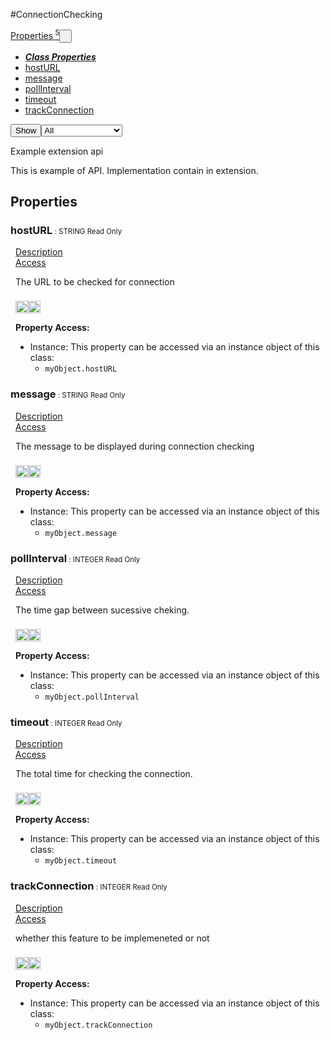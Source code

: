 #ConnectionChecking
<div class="btn-group"><a href="#Properties" class="btn"><i class="icon-list"></i> Properties<sup>&nbsp;5</sup></a><button href="#" class="btn dropdown-toggle" data-toggle="dropdown">  <span class="caret"></span>&nbsp;</button><ul class="dropdown-menu" style="max-height: 500px;overflow: auto;"><li class="disabled"><a tabindex="-1" href="#"><b><i>Class Properties</i></b></a><li><a href="#phostURL" data-target="cPropertyhostURL" class="autouncollapse">hostURL</a></li><li><a href="#pmessage" data-target="cPropertymessage" class="autouncollapse">message</a></li><li><a href="#ppollInterval" data-target="cPropertypollInterval" class="autouncollapse">pollInterval</a></li><li><a href="#ptimeout" data-target="cPropertytimeout" class="autouncollapse">timeout</a></li><li><a href="#ptrackConnection" data-target="cPropertytrackConnection" class="autouncollapse">trackConnection</a></li></li></ul></div><div class="btn-group pull-right"><button class="btn dropdown-toggle" id="apiFilterBtn" data-toggle="dropdown" href="#" title="Filter Properties and Methods"><i class="icon-filter "></i>Show</button><select id="apiFilter" class="dropdown-menu apiFilter"><option value="all">All</option><option value="js">JavaScript</option><option value="ruby">Ruby</option><option value="android">Android</option><option value="ios">iOS</option><option value="wm">Windows Mobile</option><option value="wp8">Windows Phone 8</option><option value="w32">Windows Desktop</option><option value="msi">MSI Only</option></select></div><div  id="apibody" style="overflow:auto;padding-right: 5px;">
<p>Example extension api</p>
<p>This is example of API. Implementation contain in extension.</p>


<a name='Properties'></a>
<h2><i class='icon-list'></i>Properties</h2>

<a name='phostURL'></a><div class=' method  js ruby' id='phostURL'><h3><strong  >hostURL</strong><span style='font-size:.7em;font-weight:normal;'> : <span class='text-info'>STRING</span> <span class='label'>Read Only</span> </span></h3><ul class="nav nav-tabs" style="padding-left:8px"><li class='active'><a href="#phostURL1" data-toggle="tab">Description</a></li><li ><a href="#phostURL6" data-toggle="tab">Access</a></li></ul><div class='tab-content' style='padding-left:8px' id='tc-hostURL'><div class="tab-pane fade active in" id="phostURL1"><p>The URL to be checked for connection</p>
<p><div><p><img src="/img/js.png" style="width: 20px;padding-top: 8px" rel="tooltip" title="JavaScript"><img src="/img/ruby.png" style="width: 20px;padding-top: 8px" rel="tooltip" title="Ruby"> </p></div></p></div><div class="tab-pane fade" id="phostURL2"></div><div class="tab-pane fade" id="phostURL5"></div><div class="tab-pane fade" id="phostURL6"><div><p><strong>Property Access:</strong></p><ul><li><i class="icon-file"></i>Instance: This property can be accessed via an instance object of this class: <ul><li><code>myObject.hostURL</code></li></ul></li></ul></div></div></div>  </div><a name='pmessage'></a><div class=' method  js ruby' id='pmessage'><h3><strong  >message</strong><span style='font-size:.7em;font-weight:normal;'> : <span class='text-info'>STRING</span> <span class='label'>Read Only</span> </span></h3><ul class="nav nav-tabs" style="padding-left:8px"><li class='active'><a href="#pmessage1" data-toggle="tab">Description</a></li><li ><a href="#pmessage6" data-toggle="tab">Access</a></li></ul><div class='tab-content' style='padding-left:8px' id='tc-message'><div class="tab-pane fade active in" id="pmessage1"><p>The message to be displayed during connection checking</p>
<p><div><p><img src="/img/js.png" style="width: 20px;padding-top: 8px" rel="tooltip" title="JavaScript"><img src="/img/ruby.png" style="width: 20px;padding-top: 8px" rel="tooltip" title="Ruby"> </p></div></p></div><div class="tab-pane fade" id="pmessage2"></div><div class="tab-pane fade" id="pmessage5"></div><div class="tab-pane fade" id="pmessage6"><div><p><strong>Property Access:</strong></p><ul><li><i class="icon-file"></i>Instance: This property can be accessed via an instance object of this class: <ul><li><code>myObject.message</code></li></ul></li></ul></div></div></div>  </div><a name='ppollInterval'></a><div class=' method  js ruby' id='ppollInterval'><h3><strong  >pollInterval</strong><span style='font-size:.7em;font-weight:normal;'> : <span class='text-info'>INTEGER</span> <span class='label'>Read Only</span> </span></h3><ul class="nav nav-tabs" style="padding-left:8px"><li class='active'><a href="#ppollInterval1" data-toggle="tab">Description</a></li><li ><a href="#ppollInterval6" data-toggle="tab">Access</a></li></ul><div class='tab-content' style='padding-left:8px' id='tc-pollInterval'><div class="tab-pane fade active in" id="ppollInterval1"><p>The time gap between sucessive cheking.</p>
<p><div><p><img src="/img/js.png" style="width: 20px;padding-top: 8px" rel="tooltip" title="JavaScript"><img src="/img/ruby.png" style="width: 20px;padding-top: 8px" rel="tooltip" title="Ruby"> </p></div></p></div><div class="tab-pane fade" id="ppollInterval2"></div><div class="tab-pane fade" id="ppollInterval5"></div><div class="tab-pane fade" id="ppollInterval6"><div><p><strong>Property Access:</strong></p><ul><li><i class="icon-file"></i>Instance: This property can be accessed via an instance object of this class: <ul><li><code>myObject.pollInterval</code></li></ul></li></ul></div></div></div>  </div><a name='ptimeout'></a><div class=' method  js ruby' id='ptimeout'><h3><strong  >timeout</strong><span style='font-size:.7em;font-weight:normal;'> : <span class='text-info'>INTEGER</span> <span class='label'>Read Only</span> </span></h3><ul class="nav nav-tabs" style="padding-left:8px"><li class='active'><a href="#ptimeout1" data-toggle="tab">Description</a></li><li ><a href="#ptimeout6" data-toggle="tab">Access</a></li></ul><div class='tab-content' style='padding-left:8px' id='tc-timeout'><div class="tab-pane fade active in" id="ptimeout1"><p>The total time for checking the connection.</p>
<p><div><p><img src="/img/js.png" style="width: 20px;padding-top: 8px" rel="tooltip" title="JavaScript"><img src="/img/ruby.png" style="width: 20px;padding-top: 8px" rel="tooltip" title="Ruby"> </p></div></p></div><div class="tab-pane fade" id="ptimeout2"></div><div class="tab-pane fade" id="ptimeout5"></div><div class="tab-pane fade" id="ptimeout6"><div><p><strong>Property Access:</strong></p><ul><li><i class="icon-file"></i>Instance: This property can be accessed via an instance object of this class: <ul><li><code>myObject.timeout</code></li></ul></li></ul></div></div></div>  </div><a name='ptrackConnection'></a><div class=' method  js ruby' id='ptrackConnection'><h3><strong  >trackConnection</strong><span style='font-size:.7em;font-weight:normal;'> : <span class='text-info'>INTEGER</span> <span class='label'>Read Only</span> </span></h3><ul class="nav nav-tabs" style="padding-left:8px"><li class='active'><a href="#ptrackConnection1" data-toggle="tab">Description</a></li><li ><a href="#ptrackConnection6" data-toggle="tab">Access</a></li></ul><div class='tab-content' style='padding-left:8px' id='tc-trackConnection'><div class="tab-pane fade active in" id="ptrackConnection1"><p>whether this feature to be implemeneted or not</p>
<p><div><p><img src="/img/js.png" style="width: 20px;padding-top: 8px" rel="tooltip" title="JavaScript"><img src="/img/ruby.png" style="width: 20px;padding-top: 8px" rel="tooltip" title="Ruby"> </p></div></p></div><div class="tab-pane fade" id="ptrackConnection2"></div><div class="tab-pane fade" id="ptrackConnection5"></div><div class="tab-pane fade" id="ptrackConnection6"><div><p><strong>Property Access:</strong></p><ul><li><i class="icon-file"></i>Instance: This property can be accessed via an instance object of this class: <ul><li><code>myObject.trackConnection</code></li></ul></li></ul></div></div></div>  </div></div>